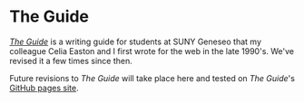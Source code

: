 # The Guide

[*The Guide*](http://writingguide.geneseo.edu) is a writing guide for students at SUNY Geneseo that my colleague Celia Easton and I first wrote for the web in the late 1990's. We've revised it a few times since then.

Future revisions to *The Guide* will take place here and tested on *The Guide*'s [GitHub pages site](https://milnegeneseo.github.io/suny-geneseo-writing-guide/).  
